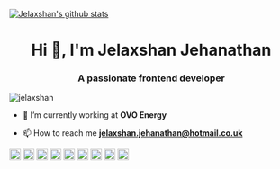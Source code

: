 [![Jelaxshan's github stats](https://github-readme-stats.vercel.app/api?username=jelaxshan&count_private=true&show_icons=true&theme=dracula)](https://github.com/anuraghazra/github-readme-stats)

<h1 align="center">Hi 👋, I'm Jelaxshan Jehanathan</h1>
<h3 align="center">A passionate frontend developer</h3>

<p align="left"> <img src="https://komarev.com/ghpvc/?username=jelaxshan" alt="jelaxshan" /> </p>

- 🔭 I’m currently working at **OVO Energy**

- 📫 How to reach me **jelaxshan.jehanathan@hotmail.co.uk**

<p align="left"><img src="https://devicons.github.io/devicon/devicon.git/icons/react/react-original-wordmark.svg" alt="react" width="20" height="20"/> <img src="https://devicons.github.io/devicon/devicon.git/icons/amazonwebservices/amazonwebservices-original-wordmark.svg" alt="aws" width="20" height="20"/> <img src="https://devicons.github.io/devicon/devicon.git/icons/css3/css3-original-wordmark.svg" alt="css3" width="20" height="20"/> <img src="https://devicons.github.io/devicon/devicon.git/icons/html5/html5-original-wordmark.svg" alt="html5" width="20" height="20"/> <img src="https://devicons.github.io/devicon/devicon.git/icons/javascript/javascript-original.svg" alt="javascript" width="20" height="20"/> <img src="https://devicons.github.io/devicon/devicon.git/icons/typescript/typescript-original.svg" alt="typescript" width="20" height="20"/> <img src="https://devicons.github.io/devicon/devicon.git/icons/nodejs/nodejs-original-wordmark.svg" alt="nodejs" width="20" height="20"/> <img src="https://devicons.github.io/devicon/devicon.git/icons/redux/redux-original.svg" alt="redux" width="20" height="20"/> <img src="https://devicons.github.io/devicon/devicon.git/icons/webpack/webpack-original.svg" alt="webpack" width="20" height="20"/></p>
